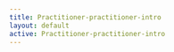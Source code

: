 ```yaml
---
title: Practitioner-practitioner-intro
layout: default
active: Practitioner-practitioner-intro
---
```


